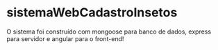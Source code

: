 # sistemaWebCadastroInsetos

O sistema foi construído com mongoose para banco de dados, express para servidor e angular para o front-end! 
